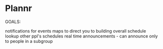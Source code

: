 # Plannr

GOALS:

notifications for events
maps to direct you to building
overall schedule
lookup other ppl's schedules
real time announcements - can announce only to people in a subgroup
